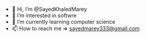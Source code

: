 - 👋 Hi, I’m @SayedKhaledMarey
- 👀 I’m interested in softwre
- 🌱 I’m currently learning computer science
- 📫 How to reach me => sayedmarey333@gmail.com

<!---
SayedKhaledMarey/SayedKhaledMarey is a ✨ special ✨ repository because its `README.md` (this file) appears on your GitHub profile.
You can click the Preview link to take a look at your changes.
--->
